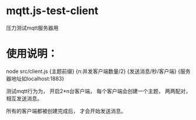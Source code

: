 # mqtt.js-test-client
压力测试mqtt服务器用

# 使用说明：

node src/client.js {主题前缀} {n:并发客户端数量/2} {发送消息/秒/客户端} {服务器地址如localhost:1883}

测试mqtt行为为， 开启2*n台客户端， 每个客户端会创建一个主题， 两两配对， 相互发送消息。

所有的客户端都被创建完成后， 才会开始发送消息。
